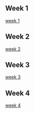 ## Week 1

[week 1](https://crustaceanking.github.io/cse15l-lab-reports/lab-report-1-week-2.html)

## Week 2

[week 2](https://crustaceanking.github.io/cse15l-lab-reports/Lab-Report-3.html)

## Week 3

[week 3](https://crustaceanking.github.io/cse15l-lab-reports/lab-report-3-week-6.html)

## Week 4

[week 4](https://crustaceanking.github.io/cse15l-lab-reports/lab-report-4-week-8.html)
